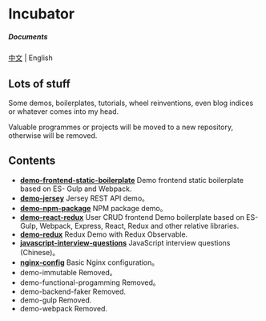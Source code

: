 # Incubator

##### Documents

[中文](https://github.com/oychao/incubator) | English

## Lots of stuff

Some demos, boilerplates, tutorials, wheel reinventions, even blog indices or whatever comes into my head.

Valuable programmes or projects will be moved to a new repository, otherwise will be removed.

## Contents

- **[demo-frontend-static-boilerplate](https://github.com/oychao/incubator/tree/master/demo-frontend-static-boilerplate)** Demo frontend static boilerplate based on ES- Gulp and Webpack.
- **[demo-jersey](https://github.com/oychao/incubator/tree/master/demo-jersey)** Jersey REST API demo。
- **[demo-npm-package](https://github.com/oychao/incubator/tree/master/demo-npm-package)** NPM package demo。
- **[demo-react-redux](https://github.com/oychao/incubator/tree/master/demo-react-redux)** User CRUD frontend Demo boilerplate based on ES- Gulp, Webpack, Express, React, Redux and other relative libraries.
- **[demo-redux](https://github.com/oychao/incubator/tree/master/demo-redux)** Redux Demo with Redux Observable.
- **[javascript-interview-questions](https://github.com/oychao/incubator/tree/master/javascript-interview-questions)** JavaScript interview questions (Chinese)。
- **[nginx-config](https://github.com/oychao/incubator/tree/master/nginx-config)** Basic Nginx configuration。
- demo-immutable Removed。
- demo-functional-progamming Removed。
- demo-backend-faker Removed.
- demo-gulp Removed.
- demo-webpack Removed.
